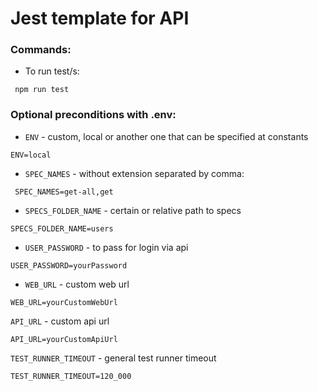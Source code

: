 # Jest template for API

### Commands:
* To run test/s:
```
 npm run test
```

### Optional preconditions with .env:
* `ENV` - custom, local or another one that can be specified at constants
```dotenv
ENV=local
```
* `SPEC_NAMES` - without extension separated by comma:
```dotenv
 SPEC_NAMES=get-all,get
```
* `SPECS_FOLDER_NAME` - certain or relative path to specs
```dotenv
SPECS_FOLDER_NAME=users
```
* `USER_PASSWORD` - to pass for login via api
```dotenv
USER_PASSWORD=yourPassword
```
* `WEB_URL` - custom web url
```dotenv
WEB_URL=yourCustomWebUrl
```
`API_URL` - custom api url
```dotenv
API_URL=yourCustomApiUrl
```
`TEST_RUNNER_TIMEOUT` - general test runner timeout
```dotenv
TEST_RUNNER_TIMEOUT=120_000
```

